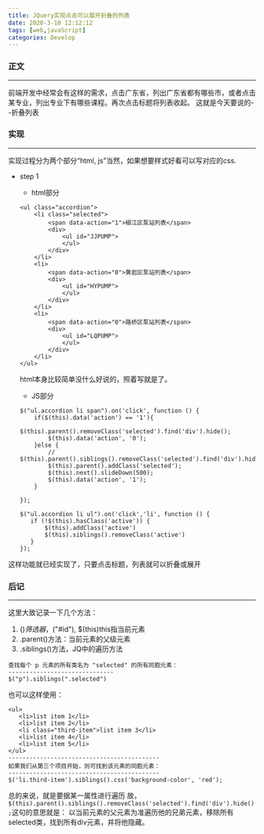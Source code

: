 ```yaml
---
title: JQuery实现点击可以展开折叠的列表
date: 2020-3-10 12:12:12
tags: [web,javaScript]
categories: Develop
---
```


### 正文

---
前端开发中经常会有这样的需求，点击广东省，列出广东省都有哪些市，或者点击某专业，列出专业下有哪些课程。再次点击标题将列表收起。
这就是今天要说的--折叠列表

### 实现

---
实现过程分为两个部分“html, js”当然，如果想要样式好看可以写对应的css.

- step 1

  - html部分
  
  ````
  <ul class="accordion">
      <li class="selected">
          <span data-action="1">椒江区泵站列表</span>
          <div>
              <ul id="JJPUMP">
              </ul>
          </div>
      </li>
      <li>
          <span data-action="0">黄岩区泵站列表</span>
          <div>
              <ul id="HYPUMP">
              </ul>
          </div>
      </li>
      <li>
          <span data-action="0">路桥区泵站列表</span>
          <div>
              <ul id="LQPUMP">
              </ul>
          </div>
      </li>
  </ul>
  ````
  html本身比较简单没什么好说的，照着写就是了。
  - JS部分
  ````
  $("ul.accordion li span").on('click', function () {
      if($(this).data('action') == '1'){
          $(this).parent().removeClass('selected').find('div').hide();
          $(this).data('action', '0');
      }else {
          // $(this).parent().siblings().removeClass('selected').find('div').hide();
          $(this).parent().addClass('selected');
          $(this).next().slideDown(500);
          $(this).data('action', '1');
      }
  
  });
   
  $("ul.accordion li ul").on('click','li', function () {
     if (!$(this).hasClass('active')) {
         $(this).addClass('active')
         $(this).siblings().removeClass('active')
     }
  });
  ````
这样功能就已经实现了，只要点击标题，列表就可以折叠或展开

### 后记

---
这里大致记录一下几个方法：
1. $()筛选器，$("#id"), $(this)this指当前元素
2. .parent()方法：当前元素的父级元素
3. .siblings()方法，JQ中的遍历方法
````
查找每个 p 元素的所有类名为 "selected" 的所有同胞元素：
------------------------------
$("p").siblings(".selected")
````
也可以这样使用：
````
<ul>
   <li>list item 1</li>
   <li>list item 2</li>
   <li class="third-item">list item 3</li>
   <li>list item 4</li>
   <li>list item 5</li>
</ul>
-------------------------------------------
如果我们从第三个项目开始，则可找到该元素的同胞元素：
-------------------------------------------
$('li.third-item').siblings().css('background-color', 'red');
````
总的来说，就是要据某一属性进行遍历
故，`$(this).parent().siblings().removeClass('selected').find('div').hide();`这句的意思就是：
以当前元素的父元素为准遍历他的兄弟元素，移除所有selected类，找到所有div元素，并将他隐藏。